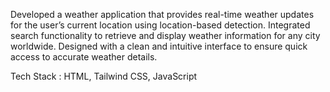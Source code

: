 Developed a weather application that provides real-time weather updates for the user’s current location using location-based detection. 
Integrated search functionality to retrieve and display weather information for any city worldwide. 
Designed with a clean and intuitive interface to ensure quick access to accurate weather details.

Tech Stack : HTML, Tailwind CSS, JavaScript
